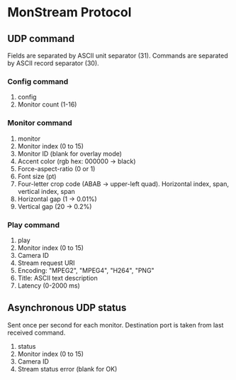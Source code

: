 # MonStream Protocol

## UDP command

Fields are separated by ASCII unit separator (31).
Commands are separated by ASCII record separator (30).

### Config command

1. config
2. Monitor count (1-16)

### Monitor command

1. monitor
2. Monitor index (0 to 15)
3. Monitor ID (blank for overlay mode)
4. Accent color (rgb hex: 000000 -> black)
5. Force-aspect-ratio (0 or 1)
6. Font size (pt)
7. Four-letter crop code (ABAB -> upper-left quad).
   Horizontal index, span, vertical index, span
8. Horizontal gap (1 -> 0.01%)
9. Vertical gap (20 -> 0.2%)

### Play command

1. play
2. Monitor index (0 to 15)
3. Camera ID
4. Stream request URI
5. Encoding: "MPEG2", "MPEG4", "H264", "PNG"
6. Title: ASCII text description
7. Latency (0-2000 ms)

## Asynchronous UDP status

Sent once per second for each monitor.  Destination port is taken from last
received command.

1. status
2. Monitor index (0 to 15)
3. Camera ID
4. Stream status error (blank for OK)
